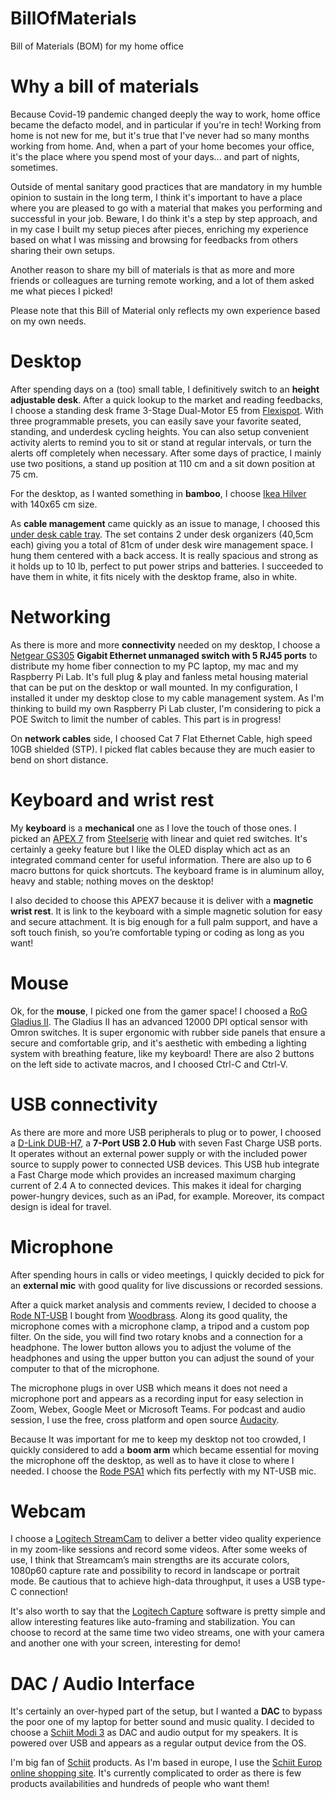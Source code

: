 # BillOfMaterials

Bill of Materials (BOM) for my home office

# Why a bill of materials

Because Covid-19 pandemic changed deeply the way to work, home office became the defacto model, and in particular if you're in tech! Working from home is not new for me, but it's true that I've never had so many months working from home. And, when a part of your home becomes your office, it's the place where you spend most of your days... and part of nights, sometimes.

Outside of mental sanitary good practices that are mandatory in my humble opinion to sustain in the long term, I think it's important to have a place where you are pleased to go with a material that makes you performing and successful in your job. Beware, I do think it's a step by step approach, and in my case I built my setup pieces after pieces, enriching my experience based on what I was missing and browsing for feedbacks from others sharing their own setups.

Another reason to share my bill of materials is that as more and more friends or colleagues are turning remote working, and a lot of them asked me what pieces I picked!

Please note that this Bill of Material only reflects my own experience based on my own needs.

# Desktop

After spending days on a (too) small table, I definitively switch to an **height adjustable desk**. After a quick lookup to the market and reading feedbacks, I choose a standing desk frame 3-Stage Dual-Motor E5 from [Flexispot](https://flexispot.co.uk "Flexispot"). With three programmable presets, you can easily save your favorite seated, standing, and underdesk cycling heights. You can also setup convenient activity alerts to remind you to sit or stand at regular intervals, or turn the alerts off completely when necessary. After some days of practice, I mainly use two positions, a stand up position at 110 cm and a sit down position at 75 cm.

For the desktop, as I wanted something in **bamboo**, I choose [Ikea Hilver](https://www.ikea.com/us/en/p/hilver-tabletop-bamboo-80278287/) with 140x65 cm size.

As **cable management** came quickly as an issue to manage, I choosed this [under desk cable tray](https://www.amazon.com/dp/B07GLZZ2RZ?pd_rd_i=B07GLZZ2RZ&pd_rd_w=QFTsH&pf_rd_p=2e62cf0a-1323-46ac-bbb9-19dc851997c6&pd_rd_wg=JcFed&pf_rd_r=YJJ5F7W7M731PNWHZ6BE&pd_rd_r=30063d61-d3eb-4daa-af08-6cdc2049ab85). The set contains 2 under desk organizers (40,5cm each) giving you a total of 81cm of under desk wire management space. I hung them centered with a back access. It is really spacious and strong as it holds up to 10 lb, perfect to put power strips and batteries. I succeeded to have them in white, it fits nicely with the desktop frame, also in white.

# Networking

As there is more and more **connectivity** needed on my desktop, I choose a [Netgear GS305](https://www.netgear.com/business/wired/switches/unmanaged/gs305v3) **Gigabit Ethernet unmanaged switch with 5 RJ45 ports** to distribute my home fiber connection to my PC laptop, my mac and my Raspberry Pi Lab. It's full plug & play and fanless metal housing material that can be put on the desktop or wall mounted. In my configuration, I installed it under my desktop close to my cable management system. As I'm thinking to build my own Raspberry Pi Lab cluster, I'm considering to pick a POE Switch to limit the number of cables. This part is in progress!

On **network cables** side, I choosed Cat 7 Flat Ethernet Cable, high speed 10GB shielded (STP). I picked flat cables because they are much easier to bend on short distance.

# Keyboard and wrist rest

My **keyboard** is a **mechanical** one as I love the touch of those ones. I picked an [APEX 7](https://steelseries.com/gaming-keyboards/apex-7?switch=red) from [Steelserie](https://steelseries.com) with linear and quiet red switches. It's certainly a geeky feature but I like the OLED display which act as an integrated command center for useful information. There are also up to 6 macro buttons for quick shortcuts. The keyboard frame is in aluminum alloy, heavy and stable; nothing moves on the desktop!

I also decided to choose this APEX7 because it is deliver with a **magnetic wrist rest**. It is link to the keyboard with a simple magnetic solution for easy and secure attachment. It is big enough for a full palm support, and have a soft touch finish, so you’re comfortable typing or coding as long as you want!

# Mouse

Ok, for the **mouse**, I picked one from the gamer space! I choosed a [RoG Gladius II](https://rog.asus.com/Mice-Mouse-Pads/Mice/Ergonomic-Right-Handed/ROG-Gladius-II-Model/). The Gladius II has an advanced 12000 DPI optical sensor with Omron switches. It is super ergonomic with rubber side panels that ensure a secure and comfortable grip, and it's aesthetic with embeding a lighting system with breathing feature, like my keyboard! There are also 2 buttons on the left side to activate macros, and I choosed Ctrl-C and Ctrl-V.

# USB connectivity

As there are more and more USB peripherals to plug or to power, I choosed a [D-Link DUB-H7](https://www.dlink.com/en/products/dub-h7-7-port-usb-20-hub), a **7-Port USB 2.0 Hub** with seven Fast Charge USB ports. It operates without an external power supply or with the included power source to supply power to connected USB devices. This USB hub integrate a Fast Charge mode which provides an increased maximum charging current of 2.4 A to connected devices. This makes it ideal for charging power-hungry devices, such as an iPad, for example. Moreover, its compact design is ideal for travel.

# Microphone

After spending hours in calls or video meetings, I quickly decided to pick for an **external mic** with good quality for live discussions or recorded sessions.

After a quick market analysis and comments review, I decided to choose a [Rode NT-USB](http://en.rode.com/microphones/nt-usb) I bought from [Woodbrass](https://www.woodbrass.com). Along its good quality, the microphone comes with a microphone clamp, a tripod and a custom pop filter. On the side, you will find two rotary knobs and a connection for a headphone. The lower button allows you to adjust the volume of the headphones and using the upper button you can adjust the sound of your computer to that of the microphone.

The microphone plugs in over USB which means it does not need a microphone port and appears as a recording input for easy selection in Zoom, Webex, Google Meet or Microsoft Teams. For podcast and audio session, I use the free, cross platform and open source [Audacity](https://www.audacityteam.org).

Because It was important for me to keep my desktop not too crowded, I quickly considered to add a **boom arm** which became essential for moving the microphone off the desktop, as well as to have it close to where I needed. I choose the [Rode PSA1](http://www.rode.com/accessories/psa1) which fits perfectly with my NT-USB mic.

# Webcam

I choose a [Logitech StreamCam](https://www.logitech.com/) to deliver a better video quality experience in my zoom-like sessions and record some videos. After some weeks of use, I think that Streamcam’s main strengths are its accurate colors, 1080p60 capture rate and possibility to record in landscape or portrait mode. Be cautious that to achieve high-data throughput, it uses a USB type-C connection!

It's also worth to say that the [Logitech Capture](https://www.logitech.com/en-gb/product/capture) software is pretty simple and allow interesting features like auto-framing and stabilization. You can choose to record at the same time two video streams, one with your camera and another one with your screen, interesting for demo!

# DAC / Audio Interface

It's certainly an over-hyped part of the setup, but I wanted a **DAC** to bypass the poor one of my laptop for better sound and music quality. I decided to choose a [Schiit Modi 3](https://www.schiit.com/products/modi-1) as DAC and audio output for my speakers. It is powered over USB and appears as a regular output device from the OS.

I'm big fan of [Schiit](https://www.schiit.com) products. As I'm based in europe, I use the [Schiit Europ online shopping site](https://www.schiit-europe.com/). It's currently complicated to order as there is few products availabilities and hundreds of people who want them!
